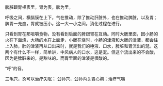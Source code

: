 脾脏跟胃相表里。胃为表，脾为里。

呼吸之间，横膈膜在上下，气在推动，除了推动肝脏外，也在推动脾脏，以及胃；脾胃一充血，胃就被压小，这一大一小之间，消化过程在进行。 

只看到胃在那咀嚼食物，没有看到后面的脾跟胃在互动。同时大肠里面，因小肠的火在下面烧，大肠的水在上面走，小肠在烧时，小肠的津液和大肠的津液，都会往上入肺，肺的津液再从口出来时，就是我们的唾液、口水，脾脏和胃流出的涎。这两个有什么不一样，简单讲，中风病人的口水，这是涎。但这个流出来的不会酸，因为是脾脏来的，是甜味的。而胃里面的津液是很酸的。


“呼”的音。

三毛穴，灸可以治疗失眠；
公孙穴，公孙内关胃心胸；治疗气喘